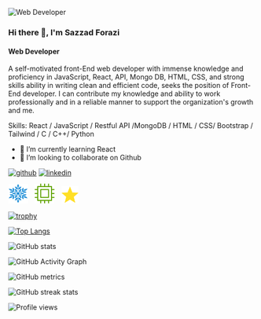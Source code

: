 ![Web Developer](https://media-exp1.licdn.com/dms/image/C4E16AQER-Zz8dV4sYA/profile-displaybackgroundimage-shrink_350_1400/0/1631205617659?e=1638403200&v=beta&t=Fsqq1wE9DxN0YLpjUEN7R1CLMoAbl_LRYruLq79f6Bc)
### Hi there 👋, I'm Sazzad Forazi
#### Web Developer


A self-motivated front-End web developer with immense knowledge and proficiency in JavaScript, React, API, Mongo DB, HTML, CSS, and strong skills ability in writing clean and efficient code, seeks the position of Front-End developer. I can contribute my knowledge and ability to work professionally and in a reliable manner to support the organization's growth and me.

Skills: React / JavaScript / Restful API /MongoDB / HTML / CSS/ Bootstrap / Tailwind / C /  C++/  Python

- 🌱 I’m currently learning React 
- 👯 I’m looking to collaborate on Github 


[<img src='https://cdn.jsdelivr.net/npm/simple-icons@3.0.1/icons/github.svg' alt='github' height='40'>](https://github.com/https://github.com/SazzadForazi)  [<img src='https://cdn.jsdelivr.net/npm/simple-icons@3.0.1/icons/linkedin.svg' alt='linkedin' height='40'>](https://www.linkedin.com/in/www.linkedin.com/in/sazzad-hossain-forazi/)  

<a href='https://archiveprogram.github.com/'><img src='https://raw.githubusercontent.com/acervenky/animated-github-badges/master/assets/acbadge.gif' width='40' height='40'></a> <a href='https://docs.github.com/en/developers'><img src='https://raw.githubusercontent.com/acervenky/animated-github-badges/master/assets/devbadge.gif' width='40' height='40'></a> <a href='https://stars.github.com/'><img src='https://raw.githubusercontent.com/acervenky/animated-github-badges/master/assets/starbadge.gif' width='35' height='35'></a> 

[![trophy](https://github-profile-trophy.vercel.app/?username=https://github.com/SazzadForazi)](https://github.com/ryo-ma/github-profile-trophy)

[![Top Langs](https://github-readme-stats.vercel.app/api/top-langs/?username=https://github.com/SazzadForazi)](https://github.com/anuraghazra/github-readme-stats)

![GitHub stats](https://github-readme-stats.vercel.app/api?username=https://github.com/SazzadForazi&show_icons=true&count_private=true)  

![GitHub Activity Graph](https://activity-graph.herokuapp.com/graph?username=https://github.com/SazzadForazi)  

![GitHub metrics](https://metrics.lecoq.io/https://github.com/SazzadForazi)  

![GitHub streak stats](https://github-readme-streak-stats.herokuapp.com/?user=https://github.com/SazzadForazi)  

![Profile views](https://gpvc.arturio.dev/https://github.com/SazzadForazi)  

